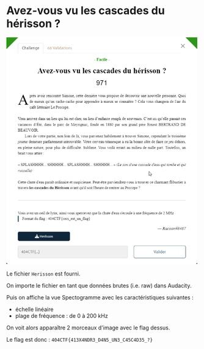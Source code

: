 # Avez-vous vu les cascades du hérisson ?

<img alt="énoncé du challenge" src="enonce.png" width=500>

Le fichier `Herisson` est fourni.

On importe le fichier en tant que données brutes (i.e. raw) dans Audacity.

Puis on affiche la vue Spectogramme avec les caractéristiques suivantes :
- échelle linéaire
- plage de fréquence : de 0 à 200 kHz

On voit alors apparaître 2 morceaux d'image avec le flag dessus.

Le flag est donc : `404CTF{413X4NDR3_D4N5_UN3_C45C4D35_?}`
